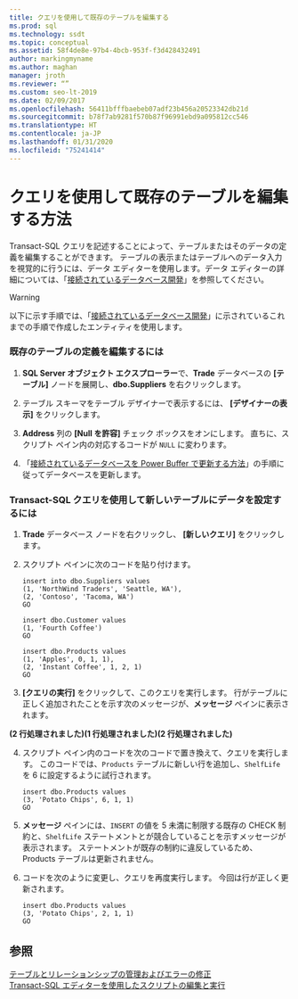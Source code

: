 ```yaml
---
title: クエリを使用して既存のテーブルを編集する
ms.prod: sql
ms.technology: ssdt
ms.topic: conceptual
ms.assetid: 58f4de8e-97b4-4bcb-953f-f3d428432491
author: markingmyname
ms.author: maghan
manager: jroth
ms.reviewer: “”
ms.custom: seo-lt-2019
ms.date: 02/09/2017
ms.openlocfilehash: 56411bfffbaebeb07adf23b456a20523342db21d
ms.sourcegitcommit: b78f7ab9281f570b87f96991ebd9a095812cc546
ms.translationtype: HT
ms.contentlocale: ja-JP
ms.lasthandoff: 01/31/2020
ms.locfileid: "75241414"
---
```

# <a name="how-to-edit-an-existing-table-using-queries"></a>クエリを使用して既存のテーブルを編集する方法

Transact\-SQL クエリを記述することによって、テーブルまたはそのデータの定義を編集することができます。 テーブルの表示またはテーブルへのデータ入力を視覚的に行うには、データ エディターを使用します。データ エディターの詳細については、「[接続されているデータベース開発](../ssdt/connected-database-development.md)」を参照してください。  
  
> [!WARNING]  
> 以下に示す手順では、「[接続されているデータベース開発](../ssdt/connected-database-development.md)」に示されているこれまでの手順で作成したエンティティを使用します。  
  
### <a name="to-edit-the-definition-of-an-existing-table"></a>既存のテーブルの定義を編集するには  
  
1.  **SQL Server オブジェクト エクスプローラー**で、**Trade** データベースの **[テーブル]** ノードを展開し、**dbo.Suppliers** を右クリックします。  
  
2.  テーブル スキーマをテーブル デザイナーで表示するには、 **[デザイナーの表示]** をクリックします。  
  
3.  **Address** 列の **[Null を許容]** チェック ボックスをオンにします。 直ちに、スクリプト ペイン内の対応するコードが `NULL` に変わります。  
  
4.  「[接続されているデータベースを Power Buffer で更新する方法](../ssdt/how-to-update-a-connected-database-with-power-buffer.md)」の手順に従ってデータベースを更新します。  
  
### <a name="to-populate-data-in-new-tables-using-a-transact-sql-query"></a>Transact\-SQL クエリを使用して新しいテーブルにデータを設定するには  
  
1.  **Trade** データベース ノードを右クリックし、 **[新しいクエリ]** をクリックします。  
  
2.  スクリプト ペインに次のコードを貼り付けます。  
  
    ```  
    insert into dbo.Suppliers values  
    (1, 'NorthWind Traders', 'Seattle, WA'),  
    (2, 'Contoso', 'Tacoma, WA')  
    GO  
  
    insert dbo.Customer values  
    (1, 'Fourth Coffee')  
    GO  
  
    insert dbo.Products values  
    (1, 'Apples', 0, 1, 1),  
    (2, 'Instant Coffee', 1, 2, 1)  
    GO  
    ```  
  
3.  **[クエリの実行]** をクリックして、このクエリを実行します。 行がテーブルに正しく追加されたことを示す次のメッセージが、**メッセージ** ペインに表示されます。  
  
**(2 行処理されました)(1 行処理されました)(2 行処理されました)**  
  
4.  スクリプト ペイン内のコードを次のコードで置き換えて、クエリを実行します。 このコードでは、`Products` テーブルに新しい行を追加し、`ShelfLife` を 6 に設定するように試行されます。  
  
    ```  
    insert dbo.Products values  
    (3, 'Potato Chips', 6, 1, 1)  
    GO  
    ```  
  
5.  **メッセージ** ペインには、`INSERT` の値を 5 未満に制限する既存の CHECK 制約と、`ShelfLife` ステートメントとが競合していることを示すメッセージが表示されます。 ステートメントが既存の制約に違反しているため、Products テーブルは更新されません。  
  
6.  コードを次のように変更し、クエリを再度実行します。 今回は行が正しく更新されます。  
  
    ```  
    insert dbo.Products values  
    (3, 'Potato Chips', 2, 1, 1)  
    GO  
    ```  
  
## <a name="see-also"></a>参照  
[テーブルとリレーションシップの管理およびエラーの修正](../ssdt/manage-tables-relationships-and-fix-errors.md)  
[Transact-SQL エディターを使用したスクリプトの編集と実行](../ssdt/use-transact-sql-editor-to-edit-and-execute-scripts.md)  
  
